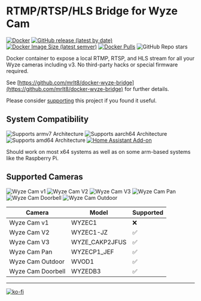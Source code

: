 # RTMP/RTSP/HLS Bridge for Wyze Cam

[![Docker](https://github.com/mrlt8/docker-wyze-bridge/actions/workflows/docker-image.yml/badge.svg)](https://github.com/mrlt8/docker-wyze-bridge/actions/workflows/docker-image.yml)
[![GitHub release (latest by date)](https://img.shields.io/github/v/release/mrlt8/docker-wyze-bridge?logo=github)](https://github.com/mrlt8/docker-wyze-bridge/releases/latest)
[![Docker Image Size (latest semver)](https://img.shields.io/docker/image-size/mrlt8/wyze-bridge?sort=semver&logo=docker&logoColor=white)](https://hub.docker.com/r/mrlt8/wyze-bridge)
[![Docker Pulls](https://img.shields.io/docker/pulls/mrlt8/wyze-bridge?logo=docker&logoColor=white)](https://hub.docker.com/r/mrlt8/wyze-bridge)
![GitHub Repo stars](https://img.shields.io/github/stars/mrlt8/docker-wyze-bridge?style=social)

Docker container to expose a local RTMP, RTSP, and HLS stream for all your Wyze cameras including v3. No third-party hacks or special firmware required.

See [https://github.com/mrlt8/docker-wyze-bridge](https://github.com/mrlt8/docker-wyze-bridge) for further details.

Please consider [supporting](https://ko-fi.com/mrlt8) this project if you found it useful.

## System Compatibility

![Supports armv7 Architecture](https://img.shields.io/badge/armv7-yes-success.svg)
![Supports aarch64 Architecture](https://img.shields.io/badge/aarch64-yes-success.svg)
![Supports amd64 Architecture](https://img.shields.io/badge/amd64-yes-success.svg)
[![Home Assistant Add-on](https://img.shields.io/badge/home_assistant-add--on-blue.svg?logo=homeassistant&logoColor=white)](https://github.com/mrlt8/docker-wyze-bridge/wiki/Home-Assistant)

Should work on most x64 systems as well as on some arm-based systems like the Raspberry Pi.

## Supported Cameras

![Wyze Cam v1](https://img.shields.io/badge/wyze_v1-no-inactive.svg)
![Wyze Cam V2](https://img.shields.io/badge/wyze_v2-yes-success.svg)
![Wyze Cam V3](https://img.shields.io/badge/wyze_v3-yes-success.svg)
![Wyze Cam Pan](https://img.shields.io/badge/wyze_pan-yes-success.svg)
![Wyze Cam Doorbell](https://img.shields.io/badge/wyze_doorbell-yes-success.svg)
![Wyze Cam Outdoor](https://img.shields.io/badge/wyze_outdoor-yes-success.svg)

| Camera            | Model          | Supported |
| ----------------- | -------------- | --------- |
| Wyze Cam v1       | WYZEC1         | ❌         |
| Wyze Cam V2       | WYZEC1-JZ      | ✅         |
| Wyze Cam V3       | WYZE_CAKP2JFUS | ✅         |
| Wyze Cam Pan      | WYZECP1_JEF    | ✅         |
| Wyze Cam Outdoor  | WVOD1          | ✅         |
| Wyze Cam Doorbell | WYZEDB3        | ✅         |

---
[![ko-fi](https://ko-fi.com/img/githubbutton_sm.svg)](https://ko-fi.com/J3J85TD3K)